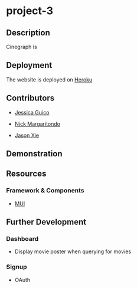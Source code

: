 # project-3

## Description

Cinegraph is

## Deployment

The website is deployed on [Heroku](https://movie-data-model.herokuapp.com/)

## Contributors

-   [Jessica Guico](https://github.com/jessicamcg)

-   [Nick Margaritondo](https://github.com/Nickm615)

-   [Jason Xie](https://github.com/jasonluxie)

## Demonstration

## Resources

### Framework & Components

-   [MUI](https://mui.com/)

## Further Development

### Dashboard

-   Display movie poster when querying for movies

### Signup

-   OAuth
